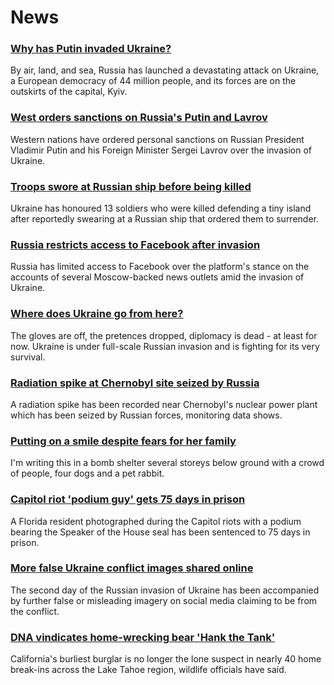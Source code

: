 # News
### [Why has Putin invaded Ukraine?](https://www.bbc.com/news/world-europe-56720589)
By air, land, and sea, Russia has launched a devastating attack on Ukraine, a European democracy of 44 million people, and its forces are on the outskirts of the capital, Kyiv. 
### [West orders sanctions on Russia's Putin and Lavrov](https://www.bbc.com/news/world-europe-60530171)
Western nations have ordered personal sanctions on Russian President Vladimir Putin and his Foreign Minister Sergei Lavrov over the invasion of Ukraine.
### [Troops swore at Russian ship before being killed](https://www.bbc.com/news/world-europe-60522454)
Ukraine has honoured 13 soldiers who were killed defending a tiny island after reportedly swearing at a Russian ship that ordered them to surrender.
### [Russia restricts access to Facebook after invasion](https://www.bbc.com/news/technology-60533083)
Russia has limited access to Facebook over the platform's stance on the accounts of several Moscow-backed news outlets amid the invasion of Ukraine.
### [Where does Ukraine go from here?](https://www.bbc.com/news/world-europe-60533425)
The gloves are off, the pretences dropped, diplomacy is dead - at least for now. Ukraine is under full-scale Russian invasion and is fighting for its very survival. 
### [Radiation spike at Chernobyl site seized by Russia](https://www.bbc.com/news/science-environment-60528828)
A radiation spike has been recorded near Chernobyl's nuclear power plant which has been seized by Russian forces, monitoring data shows.
### [Putting on a smile despite fears for her family](https://www.bbc.com/news/world-europe-60534641)
I'm writing this in a bomb shelter several storeys below ground with a crowd of people, four dogs and a pet rabbit.
### [Capitol riot 'podium guy' gets 75 days in prison](https://www.bbc.com/news/world-us-canada-60472474)
A Florida resident photographed during the Capitol riots with a podium bearing the Speaker of the House seal has been sentenced to 75 days in prison.
### [More false Ukraine conflict images shared online](https://www.bbc.com/news/60528276)
The second day of the Russian invasion of Ukraine has been accompanied by further false or misleading imagery on social media claiming to be from the conflict.
### [DNA vindicates home-wrecking bear 'Hank the Tank'](https://www.bbc.com/news/world-us-canada-60532151)
California's burliest burglar is no longer the lone suspect in nearly 40 home break-ins across the Lake Tahoe region, wildlife officials have said.
